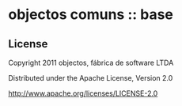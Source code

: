 objectos comuns :: base 
=======================


License
-------

Copyright 2011 objectos, fábrica de software LTDA

Distributed under the Apache License, Version 2.0

http://www.apache.org/licenses/LICENSE-2.0 
